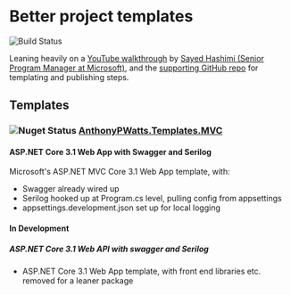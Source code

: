 # Better project templates

![Build Status](https://github.com/AnthonyPWatts/ProjectTemplates/actions/workflows/dotnet.yml/badge.svg)

Leaning heavily on a [YouTube walkthrough](https://www.youtube.com/watch?v=GDNcxU0_OuE&ab_channel=MicrosoftVisualStudio) by [Sayed Hashimi (Senior Program Manager at Microsoft)](https://github.com/sayedihashimi), and the [supporting GitHub repo](https://github.com/sayedihashimi/template-sample) for templating and publishing steps.

## Templates
### ![Nuget Status](https://img.shields.io/nuget/v/AnthonyPWatts.Templates.MVC.svg) [AnthonyPWatts.Templates.MVC](https://www.nuget.org/packages/AnthonyPWatts.Templates.MVC)
#### ASP.NET Core 3.1 Web App with Swagger and Serilog 
Microsoft's ASP.NET MVC Core 3.1 Web App template, with:
* Swagger already wired up
* Serilog hooked up at Program.cs level, pulling config from appsettings
* appsettings.development.json set up for local logging
#### In Development
##### ASP.NET Core 3.1 Web API with swagger and Serilog
* ASP.NET Core 3.1 Web App template, with front end libraries etc. removed for a leaner package 
